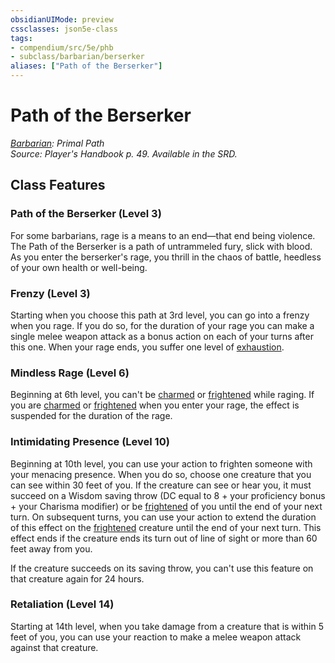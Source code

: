 ```yaml
---
obsidianUIMode: preview
cssclasses: json5e-class
tags:
- compendium/src/5e/phb
- subclass/barbarian/berserker
aliases: ["Path of the Berserker"]
---
```

# Path of the Berserker
*[Barbarian](barbarian.md): Primal Path*  
*Source: Player's Handbook p. 49. Available in the SRD.*  


## Class Features

### Path of the Berserker (Level 3)

For some barbarians, rage is a means to an end—that end being violence. The Path of the Berserker is a path of untrammeled fury, slick with blood. As you enter the berserker's rage, you thrill in the chaos of battle, heedless of your own health or well-being.

### Frenzy (Level 3)

Starting when you choose this path at 3rd level, you can go into a frenzy when you rage. If you do so, for the duration of your rage you can make a single melee weapon attack as a bonus action on each of your turns after this one. When your rage ends, you suffer one level of [exhaustion](z_compendium/rules/conditions.md#exhaustion).

### Mindless Rage (Level 6)

Beginning at 6th level, you can't be [charmed](z_compendium/rules/conditions.md#charmed) or [frightened](z_compendium/rules/conditions.md#frightened) while raging. If you are [charmed](z_compendium/rules/conditions.md#charmed) or [frightened](z_compendium/rules/conditions.md#frightened) when you enter your rage, the effect is suspended for the duration of the rage.

### Intimidating Presence (Level 10)

Beginning at 10th level, you can use your action to frighten someone with your menacing presence. When you do so, choose one creature that you can see within 30 feet of you. If the creature can see or hear you, it must succeed on a Wisdom saving throw (DC equal to 8 + your proficiency bonus + your Charisma modifier) or be [frightened](z_compendium/rules/conditions.md#frightened) of you until the end of your next turn. On subsequent turns, you can use your action to extend the duration of this effect on the [frightened](z_compendium/rules/conditions.md#frightened) creature until the end of your next turn. This effect ends if the creature ends its turn out of line of sight or more than 60 feet away from you.

If the creature succeeds on its saving throw, you can't use this feature on that creature again for 24 hours.

### Retaliation (Level 14)

Starting at 14th level, when you take damage from a creature that is within 5 feet of you, you can use your reaction to make a melee weapon attack against that creature.